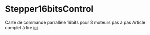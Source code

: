 # Stepper16bitsControl
Carte de commande parrallèle 16bits pour 8 moteurs pas à pas
Article complet à lire [ici](https://papsdroidfr.github.io/dev/16bitsParallelControlCard/) 
